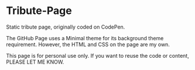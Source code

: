 # Tribute-Page
Static tribute page, originally coded on CodePen.

The GitHub Page uses a Minimal theme for its background theme requirement. However, the HTML and CSS on the page are my own.

This page is for personal use only. If you want to reuse the code or content, PLEASE LET ME KNOW.
